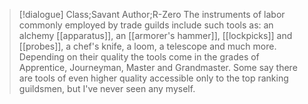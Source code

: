 >[!dialogue] Class;Savant Author;R-Zero
>The instruments of labor commonly employed by trade guilds include such tools as: an alchemy [[apparatus]], an [[armorer's hammer]], [[lockpicks]] and [[probes]], a chef's knife, a loom, a telescope and much more. Depending on their quality the tools come in the grades of Apprentice, Journeyman, Master and Grandmaster. Some say there are tools of even higher quality accessible only to the top ranking guildsmen, but I've never seen any myself.